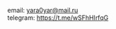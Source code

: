email: yara0yar@mail.ru  
telegram: https://t.me/wSFhHIrfqG
<!---
wSFhHIrfqG/wSFhHIrfqG is a ✨ special ✨ repository because its `README.md` (this file) appears on your GitHub profile.
You can click the Preview link to take a look at your changes.
--->
